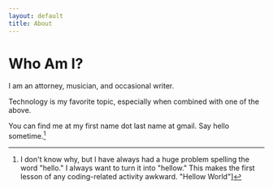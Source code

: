 ```yaml
---
layout: default
title: About
---
```


# Who Am I?
I am an attorney, musician, and occasional writer.

Technology is my favorite topic, especially when combined with one of the above.

You can find me at my first name dot last name at gmail. Say hello sometime.[^1]

[^1]:I don't know why, but I have always had a huge problem spelling the word "hello." I always want to turn it into "hellow." This makes the first lesson of any coding-related activity awkward. "Hellow World"]
